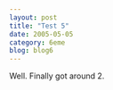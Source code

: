 ```yaml
---
layout: post
title: "Test 5"
date: 2005-05-05
category: 6eme
blog: blog6
---
```


Well. Finally got around 2.
